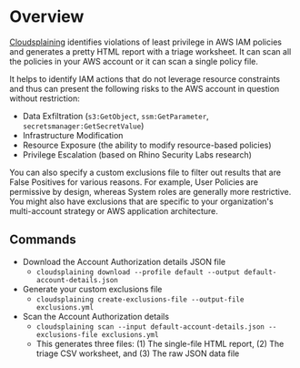 # Overview

[Cloudsplaining](https://github.com/salesforce/cloudsplaining) identifies violations of least privilege in AWS IAM policies and generates a pretty HTML report with a triage worksheet. It can scan all the policies in your AWS account or it can scan a single policy file.

It helps to identify IAM actions that do not leverage resource constraints and thus can present the following risks to the AWS account in question without restriction:
* Data Exfiltration (`s3:GetObject`, `ssm:GetParameter`, `secretsmanager:GetSecretValue`)
* Infrastructure Modification
* Resource Exposure (the ability to modify resource-based policies)
* Privilege Escalation (based on Rhino Security Labs research)

You can also specify a custom exclusions file to filter out results that are False Positives for various reasons. For example, User Policies are permissive by design, whereas System roles are generally more restrictive. You might also have exclusions that are specific to your organization's multi-account strategy or AWS application architecture.

## Commands

* Download the Account Authorization details JSON file
    - `cloudsplaining download --profile default --output default-account-details.json`
* Generate your custom exclusions file
    - `cloudsplaining create-exclusions-file --output-file exclusions.yml`
* Scan the Account Authorization details
    - `cloudsplaining scan --input default-account-details.json --exclusions-file exclusions.yml`
    - This generates three files: (1) The single-file HTML report, (2) The triage CSV worksheet, and (3) The raw JSON data file

